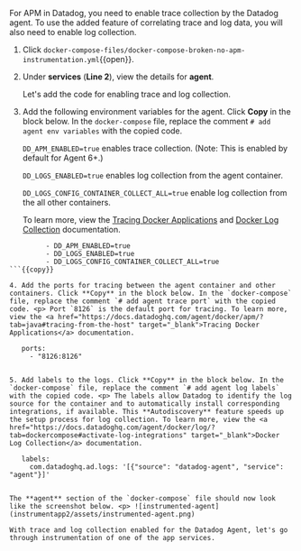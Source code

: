 For APM in Datadog, you need to enable trace collection by the Datadog agent. To use the added feature of correlating trace and log data, you will also need to enable log collection. 

1. Click `docker-compose-files/docker-compose-broken-no-apm-instrumentation.yml`{{open}}.

2. Under **services** (**Line 2**), view the details for **agent**. <p> Let's add the code for enabling trace and log collection.

3. Add the following environment variables for the agent. Click **Copy** in the block below. In the `docker-compose` file, replace the comment `# add agent env variables` with the copied code. <p> `DD_APM_ENABLED=true` enables trace collection. (Note: This is enabled by default for Agent 6+.) <p> `DD_LOGS_ENABLED=true` enables log collection from the agent container. <p> `DD_LOGS_CONFIG_CONTAINER_COLLECT_ALL=true` enable log collection from the all other containers. <p> To learn more, view the <a href="https://docs.datadoghq.com/agent/docker/?tab=standard#optional-collection-agents" target="_blank">Tracing Docker Applications</a> and <a href="https://docs.datadoghq.com/agent/docker/log/?tab=dockercompose#one-step-install-to-collect-all-the-container-logs" target="_blank">Docker Log Collection</a> documentation.
```
         - DD_APM_ENABLED=true
         - DD_LOGS_ENABLED=true
         - DD_LOGS_CONFIG_CONTAINER_COLLECT_ALL=true
```{{copy}} 

4. Add the ports for tracing between the agent container and other containers. Click **Copy** in the block below. In the `docker-compose` file, replace the comment `# add agent trace port` with the copied code. <p> Port `8126` is the default port for tracing. To learn more, view the <a href="https://docs.datadoghq.com/agent/docker/apm/?tab=java#tracing-from-the-host" target="_blank">Tracing Docker Applications</a> documentation. 
```
       ports:
         - "8126:8126"
```{{copy}} 

5. Add labels to the logs. Click **Copy** in the block below. In the `docker-compose` file, replace the comment `# add agent log labels` with the copied code. <p> The labels allow Datadog to identify the log source for the container and to automatically install corresponding integrations, if available. This **Autodiscovery** feature speeds up the setup process for log collection. To learn more, view the <a href="https://docs.datadoghq.com/agent/docker/log/?tab=dockercompose#activate-log-integrations" target="_blank">Docker Log Collection</a> documentation. 
```
       labels:
         com.datadoghq.ad.logs: '[{"source": "datadog-agent", "service": "agent"}]'
```

The **agent** section of the `docker-compose` file should now look like the screenshot below. <p> ![instrumented-agent](instrumentapp2/assets/instrumented-agent.png)

With trace and log collection enabled for the Datadog Agent, let's go through instrumentation of one of the app services.
